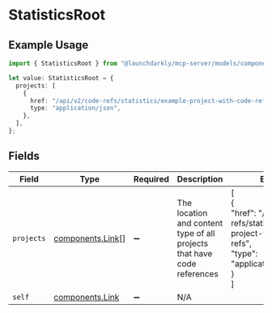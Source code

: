 # StatisticsRoot

## Example Usage

```typescript
import { StatisticsRoot } from "@launchdarkly/mcp-server/models/components";

let value: StatisticsRoot = {
  projects: [
    {
      href: "/api/v2/code-refs/statistics/example-project-with-code-refs",
      type: "application/json",
    },
  ],
};
```

## Fields

| Field                                                                                                     | Type                                                                                                      | Required                                                                                                  | Description                                                                                               | Example                                                                                                   |
| --------------------------------------------------------------------------------------------------------- | --------------------------------------------------------------------------------------------------------- | --------------------------------------------------------------------------------------------------------- | --------------------------------------------------------------------------------------------------------- | --------------------------------------------------------------------------------------------------------- |
| `projects`                                                                                                | [components.Link](../../models/components/link.md)[]                                                      | :heavy_minus_sign:                                                                                        | The location and content type of all projects that have code references                                   | [<br/>{<br/>"href": "/api/v2/code-refs/statistics/example-project-with-code-refs",<br/>"type": "application/json"<br/>}<br/>] |
| `self`                                                                                                    | [components.Link](../../models/components/link.md)                                                        | :heavy_minus_sign:                                                                                        | N/A                                                                                                       |                                                                                                           |